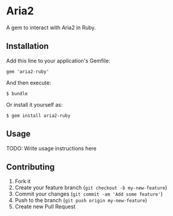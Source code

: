 # Aria2

A gem to interact with Aria2 in Ruby. 

## Installation

Add this line to your application's Gemfile:

    gem 'aria2-ruby'

And then execute:

    $ bundle

Or install it yourself as:

    $ gem install aria2-ruby

## Usage

TODO: Write usage instructions here

## Contributing

1. Fork it
2. Create your feature branch (`git checkout -b my-new-feature`)
3. Commit your changes (`git commit -am 'Add some feature'`)
4. Push to the branch (`git push origin my-new-feature`)
5. Create new Pull Request
